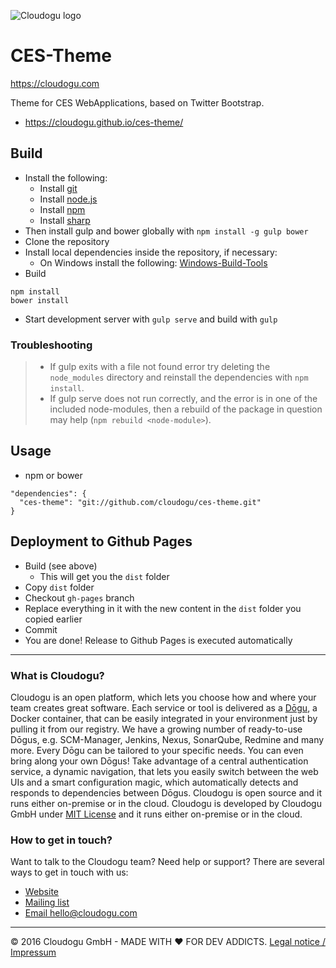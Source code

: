 ![Cloudogu logo](https://cloudogu.com/images/logo.png)
# CES-Theme
https://cloudogu.com

Theme for CES WebApplications, based on Twitter Bootstrap.

* https://cloudogu.github.io/ces-theme/

## Build
* Install the following:
  - Install [git](https://git-scm.com)
  - Install [node.js](https://nodejs.org/en/)
  - Install [npm](https://www.npmjs.com)
  - Install [sharp](https://github.com/lovell/sharp)
* Then install gulp and bower globally with `npm install -g gulp bower`
* Clone the repository
* Install local dependencies inside the repository, if necessary:
  - On Windows install the following: [Windows-Build-Tools](https://github.com/felixrieseberg/windows-build-tools)
* Build
```
npm install
bower install
```
* Start development server with `gulp serve` and build with `gulp`
### Troubleshooting
> * If gulp exits with a file not found error try deleting the `node_modules` directory and reinstall the dependencies with `npm install`.
> * If gulp serve does not run correctly, and the error is in one of the included node-modules, then a rebuild of the package in question may help
    (`npm rebuild <node-module>`).
## Usage
* npm or bower
```
"dependencies": {
  "ces-theme": "git://github.com/cloudogu/ces-theme.git"
}
```

## Deployment to Github Pages
* Build (see above)
   - This will get you the `dist` folder
* Copy `dist` folder
* Checkout `gh-pages` branch
* Replace everything in it with the new content in the `dist` folder you copied earlier
* Commit
* You are done! Release to Github Pages is executed automatically


---
### What is Cloudogu?
Cloudogu is an open platform, which lets you choose how and where your team creates great software. Each service or tool is delivered as a [Dōgu](https://translate.google.com/?text=D%26%23x014d%3Bgu#ja/en/%E9%81%93%E5%85%B7), a Docker container, that can be easily integrated in your environment just by pulling it from our registry. We have a growing number of ready-to-use Dōgus, e.g. SCM-Manager, Jenkins, Nexus, SonarQube, Redmine and many more. Every Dōgu can be tailored to your specific needs. You can even bring along your own Dōgus! Take advantage of a central authentication service, a dynamic navigation, that lets you easily switch between the web UIs and a smart configuration magic, which automatically detects and responds to dependencies between Dōgus. Cloudogu is open source and it runs either on-premise or in the cloud. Cloudogu is developed by Cloudogu GmbH under [MIT License](https://cloudogu.com/license.html) and it runs either on-premise or in the cloud.

### How to get in touch?
Want to talk to the Cloudogu team? Need help or support? There are several ways to get in touch with us:

* [Website](https://cloudogu.com)
* [Mailing list](https://groups.google.com/forum/#!forum/cloudogu)
* [Email hello@cloudogu.com](mailto:hello@cloudogu.com)

---
&copy; 2016 Cloudogu GmbH - MADE WITH :heart: FOR DEV ADDICTS. [Legal notice / Impressum](https://cloudogu.com/imprint.html)
